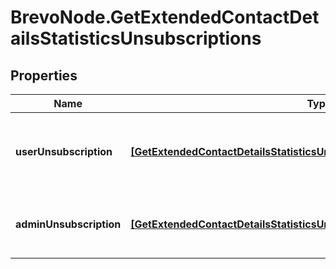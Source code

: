 # BrevoNode.GetExtendedContactDetailsStatisticsUnsubscriptions

## Properties
Name | Type | Description | Notes
------------ | ------------- | ------------- | -------------
**userUnsubscription** | [**[GetExtendedContactDetailsStatisticsUnsubscriptionsUserUnsubscription]**](GetExtendedContactDetailsStatisticsUnsubscriptionsUserUnsubscription.md) | Contact unsubscribe via unsubscription link in a campaign | 
**adminUnsubscription** | [**[GetExtendedContactDetailsStatisticsUnsubscriptionsAdminUnsubscription]**](GetExtendedContactDetailsStatisticsUnsubscriptionsAdminUnsubscription.md) | Contact has been unsubscribed from the administrator | 


